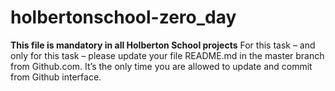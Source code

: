 # holbertonschool-zero_day

__This file is mandatory in all Holberton School projects__
For this task – and only for this task – please update your file README.md in the master branch from Github.com. It’s the only time you are allowed to update and commit from Github interface.
